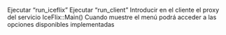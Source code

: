 
Ejecutar “run_iceflix” 
Ejecutar “run_client” 
Introducir en el cliente el proxy del servicio IceFlix::Main() 
Cuando muestre el menú podrá acceder a las opciones disponibles implementadas